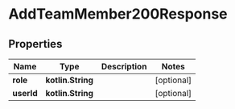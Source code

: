 
# AddTeamMember200Response

## Properties
| Name | Type | Description | Notes |
| ------------ | ------------- | ------------- | ------------- |
| **role** | **kotlin.String** |  |  [optional] |
| **userId** | **kotlin.String** |  |  [optional] |



